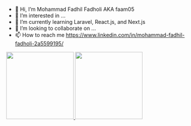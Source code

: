 - 👋 Hi, I’m Mohammad Fadhil Fadholi AKA faam05
- 👀 I’m interested in ...
- 🌱 I’m currently learning Laravel, React.js, and Next.js 
- 💞️ I’m looking to collaborate on ...
- 📫 How to reach me https://www.linkedin.com/in/mohammad-fadhil-fadholi-2a5599195/

<p align="left">
<a href="https://github.com/faam05">
  <img height="180em" src="https://github-readme-stats-eight-theta.vercel.app/api?username=faam05&show_icons=true&theme=algolia&include_all_commits=true&count_private=true"/>
  <img height="180em" src="https://github-readme-stats-eight-theta.vercel.app/api/top-langs/?username=faam05&layout=compact&langs_count=8&theme=algolia"/>
</a>
</p>

<!---
faam05/faam05 is a ✨ special ✨ repository because its `README.md` (this file) appears on your GitHub profile.
You can click the Preview link to take a look at your changes.
--->
